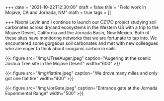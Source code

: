 +++ 
date = "2021-10-22T12:30:00" 
draft = false 
title = "Field work in Mojave, CA and Jornada, NM" 
math = true 
tags = [] 

+++
Naomi Levin and I continue to launch our CZ17O project studying soil carbonates across dryland ecosystems in the Western US with a trip to the Mojave Desert, California and the Jornada Basin, New Mexico. Both of these sites have monitoring networks that we are fortunate to tap into. We encountered some gorgeous soil carbonates and met with new colleagues who are eager to think about inorganic carbon in soils. 



{{< figure src="/img/JTreeAuger.jpeg" caption="Augering at the scenic Joshua Tree site in the Mojave Desert" width="600" >}}

{{< figure src="/img/flattire.jpeg" caption="We drove many miles and only got one flat tire" width="400" >}}

{{< figure src="/img/JorGate.jpeg" caption="Entrance gate at the Jornada Experimental Range" width="500" >}}
